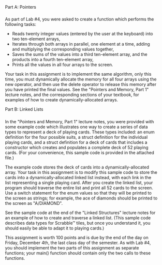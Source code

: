Part A: Pointers
#####

As part of Lab #4, you were asked to create a function which performs the following tasks:

- Reads twenty integer values (entered by the user at the keyboard) into two ten-element arrays,
- Iterates through both arrays in parallel, one element at a time, adding and multiplying the corresponding values together,
- Saves the sums of the values into a third ten-element array, and the products into a fourth ten-element array,
- Prints all the values in all four arrays to the screen.

Your task in this assignment is to implement the same algorithm, only this time, you must dynamically allocate the memory for all four arrays using the new operator, and then use the delete operator to release this memory after you have printed the final values. See the "Pointers and Memory, Part 1" lecture notes, and the corresponding sections of your textbook, for examples of how to create dynamically-allocated arrays.


Part B: Linked Lists
#####

In the "Pointers and Memory, Part 1" lecture notes, you were provided with some example code which illustrates one way to create a series of data types to represent a deck of playing cards. These types included: an enum definition for the four possible suits, a struct definition for the individual playing cards, and a struct definition for a deck of cards that includes a constructor which creates and populates a complete deck of 52 playing cards. (For your convenience, this sample code is provided in the attached file.)

The example code stores the deck of cards into a dynamically-allocated array. Your task in this assignment is to modify this sample code to store the cards into a dynamically-allocated linked list instead, with each link in the list representing a single playing card. After you create the linked list, your program should traverse the entire list and print all 52 cards to the screen. Use a switch statement for the enum values so that they will be printed to the screen as strings; for example, the ace of diamonds should be printed to the screen as "A/DIAMOND".

See the sample code at the end of the "Linked Structures" lecture notes for an example of how to create and traverse a linked list.  (This sample code describes data types for Scrabble™ tiles, but once you understand it, you should easily be able to adapt it to playing cards.)


This assignment is worth 100 points and is due by the end of the day on Friday, December 4th, the last class day of the semester.  As with Lab #4, you should implement the two parts of this assignment as separate functions; your main() function should contain only the two calls to these functions.

